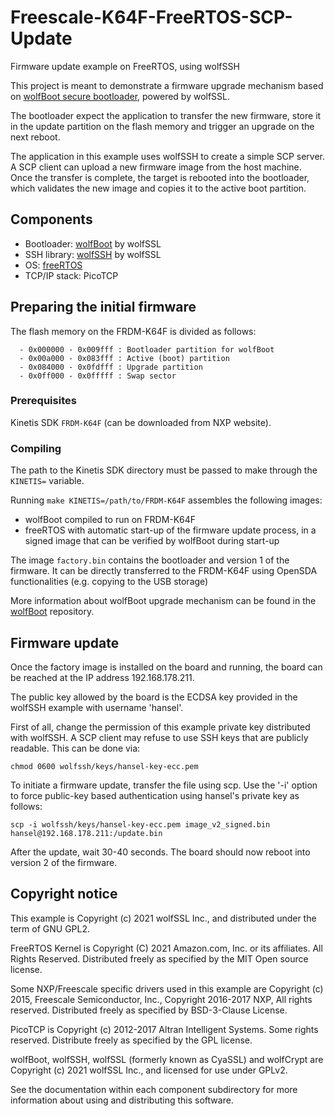 # Freescale-K64F-FreeRTOS-SCP-Update

Firmware update example on FreeRTOS, using wolfSSH

This project is meant to demonstrate a firmware upgrade mechanism based on [wolfBoot secure bootloader](https://github.com/wolfssl/wolfBoot), powered by wolfSSL.

The bootloader expect the application to transfer the new firmware, store it in the update partition on the flash memory and trigger an upgrade on the next reboot.

The application in this example uses wolfSSH to create a simple SCP server.
A SCP client can upload a new firmware image from the host machine. Once the transfer is complete, the target is rebooted into
the bootloader, which validates the new image and copies it to the active boot partition.


## Components
  - Bootloader: [wolfBoot](https://github.com/wolfssl/wolfBoot) by wolfSSL
  - SSH library: [wolfSSH](https://github.com/wolfssl/wolfSSH) by wolfSSL
  - OS:  [freeRTOS](https://www.freertos.org/)
  - TCP/IP stack: PicoTCP

## Preparing the initial firmware

The flash memory on the FRDM-K64F is divided as follows:

```
  - 0x000000 - 0x009fff : Bootloader partition for wolfBoot
  - 0x00a000 - 0x083fff : Active (boot) partition
  - 0x084000 - 0x0fdfff : Upgrade partition
  - 0x0ff000 - 0x0fffff : Swap sector
```

### Prerequisites

Kinetis SDK `FRDM-K64F` (can be downloaded from NXP website).

### Compiling

The path to the Kinetis SDK directory must be passed to make through the `KINETIS=` variable.

Running `make KINETIS=/path/to/FRDM-K64F` assembles the following images:
  - wolfBoot compiled to run on FRDM-K64F
  - freeRTOS with automatic start-up of the firmware update process, in a signed image that can be verified by wolfBoot during start-up

The image `factory.bin` contains the bootloader and version 1 of the firmware. It can be directly transferred to the FRDM-K64F using OpenSDA functionalities (e.g. copying to the USB storage)

More information about wolfBoot upgrade mechanism can be found in the [wolfBoot](https://github.com/wolfSSL/wolfBoot) repository.

## Firmware update

Once the factory image is installed on the board and running, the board can be reached at the IP address 192.168.178.211.

The public key allowed by the board is the ECDSA key provided in the wolfSSH example with username 'hansel'.

First of all, change the permission of this example private key distributed with wolfSSH. A SCP client may refuse to use SSH keys that are publicly readable. This can be done via:

```
chmod 0600 wolfssh/keys/hansel-key-ecc.pem
```

To initiate a firmware update, transfer the file using scp. Use the '-i' option to force public-key based authentication using hansel's private key as follows:

```
scp -i wolfssh/keys/hansel-key-ecc.pem image_v2_signed.bin hansel@192.168.178.211:/update.bin
```

After the update, wait 30-40 seconds. The board should now reboot into version 2 of the firmware.


## Copyright notice
This example is Copyright (c) 2021 wolfSSL Inc., and distributed under the term of GNU GPL2.

FreeRTOS Kernel is Copyright (C) 2021 Amazon.com, Inc. or its affiliates.  All Rights Reserved. Distributed freely as specified by the MIT Open source license.

Some NXP/Freescale specific drivers used in this example are Copyright (c) 2015, Freescale Semiconductor, Inc., Copyright 2016-2017 NXP, All rights reserved. Distributed freely as specified by BSD-3-Clause License.

PicoTCP is Copyright (c) 2012-2017 Altran Intelligent Systems. Some rights reserved. Distribute freely as specified by the GPL license.

wolfBoot, wolfSSH, wolfSSL (formerly known as CyaSSL) and wolfCrypt are Copyright (c) 2021 wolfSSL Inc., and licensed for use under GPLv2.

See the documentation within each component subdirectory for more information about using and distributing this software.

